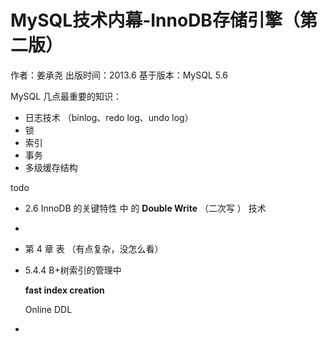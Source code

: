 # MySQL技术内幕-InnoDB存储引擎（第二版）

作者：姜承尧    出版时间：2013.6   基于版本：MySQL 5.6



MySQL 几点最重要的知识：

- 日志技术 （binlog、redo log、undo log）
- 锁
- 索引
- 事务
- 多级缓存结构



todo

- 2.6   InnoDB 的关键特性 中 的 **Double Write** （二次写 ） 技术
- 



- 第 4 章 表    （有点复杂，没怎么看）





- 5.4.4 B+树索引的管理中

  **fast index creation**

  Online DDL  

- 